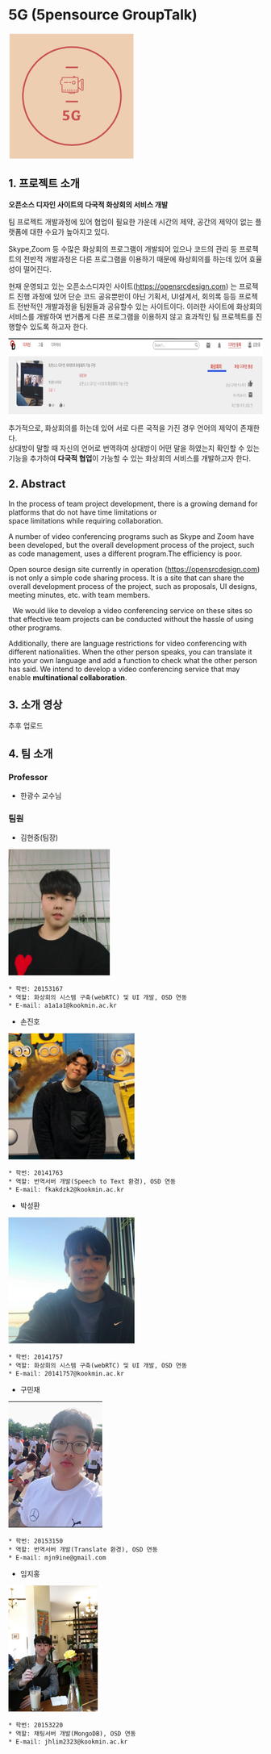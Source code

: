 # 5G (5pensource GroupTalk)
  <img height="250" src="./Image/5G.jpg">

## 1. 프로젝트 소개 
**오픈소스 디자인 사이트의 다국적 화상회의 서비스 개발**


  팀 프로젝트 개발과정에 있어 협업이 필요한 가운데 시간의 제약, 공간의 제약이 없는 플랫폼에 대한 수요가 높아지고 있다.
  
  
  Skype,Zoom 등 수많은 화상회의 프로그램이 개발되어 있으나 코드의 관리 등 프로젝트의 전반적 개발과정은 다른 프로그램을 이용하기 때문에 화상회의를 하는데 있어
  효율성이 떨어진다.
  
  
  현재 운영되고 있는 오픈소스디자인 사이트(https://opensrcdesign.com)
  는 프로젝트 진행 과정에 있어 단순 코드 공유뿐만이 아닌
  기획서, UI설계서, 회의록 등등 프로젝트 전반적인 개발과정을 팀원들과 공유할수 있는 사이트이다.
  이러한 사이트에 화상회의 서비스를 개발하여 번거롭게 다른 프로그램을 이용하지 않고 효과적인 팀 프로젝트를 진행할수 있도록 하고자 한다.
  
  <img height="150" src="./Image/opensrc.jpg">
  
  추가적으로, 화상회의를 하는데 있어 서로 다른 국적을 가진 경우 언어의 제약이 존재한다.<br>
  상대방이 말할 때 자신의 언어로 번역하여 상대방이 어떤 말을 하였는지 확인할 수 있는 기능을 추가하여
  **다국적 협업**이 가능할 수 있는 화상회의 서비스를 개발하고자 한다.


## 2. Abstract
  In the process of team project development, there is a growing demand for platforms that do not have time limitations or         
  space limitations while requiring collaboration.
  
  A number of video conferencing programs such as Skype and Zoom have been developed, but the overall development process of the project, such as code management, uses a different program.The efficiency is poor.
  
  
   Open source design site currently in operation (https://opensrcdesign.com) is not only a simple code sharing process. It is a site that can share the overall development process of the project, such as proposals, UI designs, meeting minutes, etc. with team members.
   
   
  We would like to develop a video conferencing service on these sites so that effective team projects can be conducted without the hassle of using other programs.   
   
   Additionally, there are language restrictions for video conferencing with different nationalities. When the other person speaks, you can translate it into your own language and add a function to check what the other person has said. We intend to develop a video conferencing service that may enable **multinational collaboration**.
   
   




## 3. 소개 영상
  추후 업로드 


## 4. 팀 소개

### Professor
- 한광수 교수님 

### 팀원

- 김현중(팀장)
 
<img src="./Image/hyunjoong.jpg" height="250">
 
 ```
 * 학번: 20153167
 * 역할: 화상회의 시스템 구축(webRTC) 및 UI 개발, OSD 연동
 * E-mail: a1a1a1@kookmin.ac.kr
 ```
 
- 손진호 
 
<img src="./Image/jinho.jpg" height="250">
 
  ```
 * 학번: 20141763 
 * 역할: 번역서버 개발(Speech to Text 환경), OSD 연동 
 * E-mail: fkakdzk2@kookmin.ac.kr 
 ```

- 박성환 
 
<img src="./Image/sunghwan.jpg" height="250">
 
  ```
 * 학번: 20141757
 * 역할: 화상회의 시스템 구축(webRTC) 및 UI 개발, OSD 연동 
 * E-mail: 20141757@kookmin.ac.kr
 ```
 
- 구민재  
 
<img src="./Image/minjae.jpg" height="250">
 
  ```
 * 학번: 20153150
 * 역할: 번역서버 개발(Translate 환경), OSD 연동 
 * E-mail: mjn9ine@gmail.com
 ```
 
 - 임지홍  
 
<img src="./Image/jihong.jpg" height="250">
 
  ```
 * 학번: 20153220 
 * 역할: 채팅서버 개발(MongoDB), OSD 연동
 * E-mail: jhlim2323@kookmin.ac.kr 
 ```
 
 


